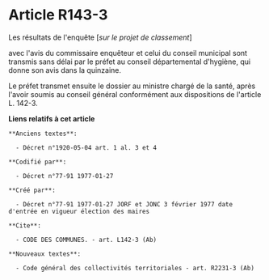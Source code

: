 # Article R143-3

Les résultats de l'enquête [*sur le projet de classement*]

avec l'avis du commissaire enquêteur et celui du conseil municipal sont transmis sans délai par le préfet au conseil
départemental d'hygiène, qui donne son avis dans la quinzaine. 

Le préfet transmet ensuite le dossier au ministre chargé de la santé, après l'avoir soumis au conseil général conformément
aux dispositions de l'article L. 142-3.

**Liens relatifs à cet article**

	**Anciens textes**:

	  - Décret n°1920-05-04 art. 1 al. 3 et 4

	**Codifié par**:

	  - Décret n°77-91 1977-01-27

	**Créé par**:

	  - Décret n°77-91 1977-01-27 JORF et JONC 3 février 1977 date d'entrée en vigueur élection des maires

	**Cite**:

	  - CODE DES COMMUNES. - art. L142-3 (Ab)

	**Nouveaux textes**:

	  - Code général des collectivités territoriales - art. R2231-3 (Ab)
